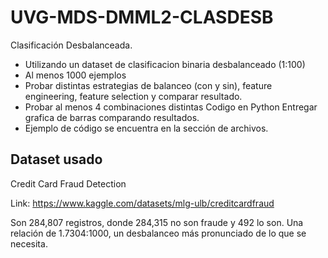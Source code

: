 # UVG-MDS-DMML2-CLASDESB

Clasificación Desbalanceada. 

- Utilizando un dataset de clasificacion binaria desbalanceado (1:100) 
- Al menos 1000 ejemplos 
- Probar distintas estrategias de balanceo (con y sin), feature engineering, feature selection y comparar resultado. 
- Probar al menos 4 combinaciones distintas Codigo en Python Entregar grafica de barras comparando resultados. 
- Ejemplo de código se encuentra en la sección de archivos.

## Dataset usado

Credit Card Fraud Detection

Link: https://www.kaggle.com/datasets/mlg-ulb/creditcardfraud

Son  284,807 registros, donde 284,315 no son fraude y 492 lo son. Una relación de 1.7304:1000, un desbalanceo más pronunciado de lo que se necesita. 


